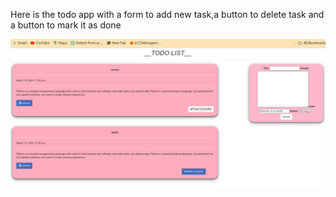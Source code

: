 Here is the todo app with a form to add new task,a button to delete task and a button to mark it as done



![image](https://github.com/Abhabhish/ToDo-app/blob/main/image/Screenshot%20from%202024-03-19%2016-59-12.png)
